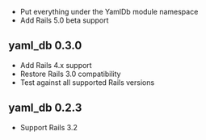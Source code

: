 * Put everything under the YamlDb module namespace
* Add Rails 5.0 beta support

## yaml_db 0.3.0

* Add Rails 4.x support
* Restore Rails 3.0 compatibility
* Test against all supported Rails versions

## yaml_db 0.2.3

* Support Rails 3.2
